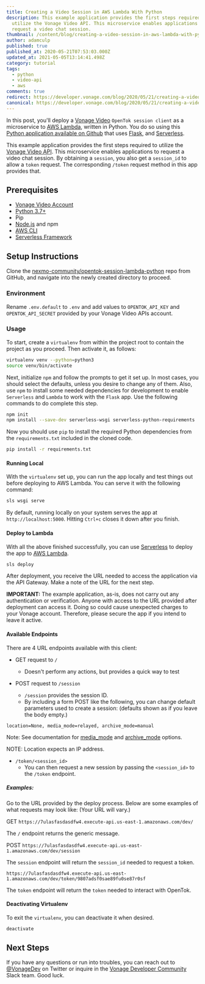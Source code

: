 ```yaml
---
title: Creating a Video Session in AWS Lambda With Python
description: This example application provides the first steps required to
  utilize the Vonage Video API. This microservice enables applications to
  request a video chat session.
thumbnail: /content/blog/creating-a-video-session-in-aws-lambda-with-python/Blog_Python-AWS-Lambda_OpenTok_1200x600.png
author: adamculp
published: true
published_at: 2020-05-21T07:53:03.000Z
updated_at: 2021-05-05T13:14:41.498Z
category: tutorial
tags:
  - python
  - video-api
  - aws
comments: true
redirect: https://developer.vonage.com/blog/2020/05/21/creating-a-video-session-in-aws-lambda-with-python
canonical: https://developer.vonage.com/blog/2020/05/21/creating-a-video-session-in-aws-lambda-with-python
---
```

In this post, you'll deploy a [Vonage Video](https://www.vonage.com/communications-apis/video/) `OpenTok session client` as a microservice to [AWS Lambda](https://aws.amazon.com/lambda/), written in Python. You do so using this [Python application available on Github](https://github.com/nexmo-community/opentok-session-lambda-python) that uses [Flask](https://flask.palletsprojects.com/en/1.1.x/), and [Serverless](https://serverless.com/framework/docs/getting-started/).

This example application provides the first steps required to utilize the [Vonage Video API](https://www.vonage.com/communications-apis/video/). This microservice enables applications to request a video chat session. By obtaining a `session`, you also get a `session_id` to allow a `token` request. The corresponding `/token` request method in this app provides that.

## Prerequisites
* [Vonage Video Account](https://tokbox.com/account/user/signup?utm_source=DEV_REL&utm_medium=blog&utm_campaign=creating-a-video-session-in-aws-lambda-with-python)
* [Python 3.7+](https://www.python.org/)
* Pip
* [Node.js](https://nodejs.org/en/) and npm
* [AWS CLI](https://aws.amazon.com/cli/)
* [Serverless Framework](https://serverless.com/framework/docs/getting-started/)

## Setup Instructions
Clone the [nexmo-community/opentok-session-lambda-python](https://github.com/nexmo-community/opentok-session-lambda-python) repo from GitHub, and navigate into the newly created directory to proceed.

### Environment
Rename `.env.default` to `.env` and add values to `OPENTOK_API_KEY` and `OPENTOK_API_SECRET` provided by your Vonage Video APIs account.

### Usage
To start, create a `virtualenv` from within the project root to contain the project as you proceed. Then activate it, as follows:

```bash
virtualenv venv --python=python3
source venv/bin/activate
```

Next, initialize `npm` and follow the prompts to get it set up. In most cases, you should select the defaults, unless you desire to change any of them. Also, use `npm` to install some needed dependencies for development to enable `Serverless` and `Lambda` to work with the `Flask` app. Use the following commands to do complete this step.

```bash
npm init
npm install --save-dev serverless-wsgi serverless-python-requirements
```

Now you should use `pip` to install the required Python dependencies from the `requirements.txt` included in the cloned code.

```bash
pip install -r requirements.txt
```

#### Running Local
With the `virtualenv` set up, you can run the app locally and test things out before deploying to AWS Lambda. You can serve it with the following command:

```bash
sls wsgi serve
```

By default, running locally on your system serves the app at `http://localhost:5000`. Hitting `Ctrl+c` closes it down after you finish.

#### Deploy to Lambda
With all the above finished successfully, you can use [Serverless](https://serverless.com/framework/docs/getting-started/) to deploy the app to [AWS Lambda](https://aws.amazon.com/lambda/).

```bash
sls deploy
```

After deployment, you receive the URL needed to access the application via the API Gateway. Make a note of the URL for the next step.

**IMPORTANT:** The example application, as-is, does not carry out any authentication or verification. Anyone with access to the URL provided after deployment can access it. Doing so could cause unexpected charges to your Vonage account. Therefore, please secure the app if you intend to leave it active. 

#### Available Endpoints
There are 4 URL endpoints available with this client:

* GET request to `/`
    - Doesn't perform any actions, but provides a quick way to test

* POST request to `/session`
    - `/session` provides the session ID.
    - By including a form POST like the following, you can change default parameters used to create a session: (defaults shown as if you leave the body empty.)
    
```text
location=None, media_mode=relayed, archive_mode=manual
```
Note: See documentation for [media_mode](https://tokbox.com/developer/guides/create-session/#media-mode) and [archive_mode](https://tokbox.com/developer/guides/create-session/#archive-mode) options.

NOTE: Location expects an IP address.

* `/token/<session_id>`
    - You can then request a new session by passing the `<session_id>` to the `/token` endpoint.

##### Examples:
Go to the URL provided by the deploy process. Below are some examples of what requests may look like: (Your URL will vary.)

GET `https://7ulasfasdasdfw4.execute-api.us-east-1.amazonaws.com/dev/`

The `/` endpoint returns the generic message.

POST `https://7ulasfasdasdfw4.execute-api.us-east-1.amazonaws.com/dev/session`

The `session` endpoint will return the `session_id` needed to request a token.

`https://7ulasfasdasdfw4.execute-api.us-east-1.amazonaws.com/dev/token/9807adsf0sae89fu0se87r0sf`

The `token` endpoint will return the `token` needed to interact with OpenTok.

#### Deactivating Virtualenv
To exit the `virtualenv`, you can deactivate it when desired.

```bash
deactivate
```

## Next Steps
If you have any questions or run into troubles, you can reach out to [@VonageDev](https://twitter.com/vonagedev) on Twitter or inquire in the [Vonage Developer Community](http://nexmo-community.slack.com) Slack team. Good luck.